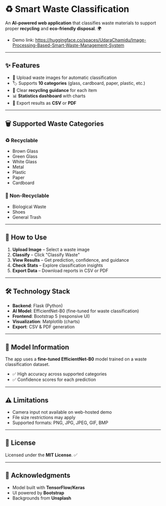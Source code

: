 # ♻️ Smart Waste Classification

An **AI-powered web application** that classifies waste materials to support proper **recycling** and **eco-friendly disposal**. 🌍  

- Demo link: https://huggingface.co/spaces/UdaraChamidu/Image-Processing-Based-Smart-Waste-Management-System
---

## ✨ Features
- 📸 Upload waste images for automatic classification  
- 🏷️ Supports **10 categories** (glass, cardboard, paper, plastic, etc.)  
- 🔄 Clear **recycling guidance** for each item  
- 📊 **Statistics dashboard** with charts  
- 📂 Export results as **CSV** or **PDF**  

---

## 🗑️ Supported Waste Categories

### ♻️ Recyclable
- Brown Glass  
- Green Glass  
- White Glass  
- Metal  
- Plastic  
- Paper  
- Cardboard  

### 🚫 Non-Recyclable
- Biological Waste  
- Shoes  
- General Trash  

---

## 🚀 How to Use
1. **Upload Image** – Select a waste image  
2. **Classify** – Click "Classify Waste"  
3. **View Results** – Get prediction, confidence, and guidance  
4. **Check Stats** – Explore classification insights  
5. **Export Data** – Download reports in CSV or PDF  

---

## 🛠️ Technology Stack
- **Backend**: Flask (Python)  
- **AI Model**: EfficientNet-B0 (fine-tuned for waste classification)  
- **Frontend**: Bootstrap 5 (responsive UI)  
- **Visualization**: Matplotlib (charts)  
- **Export**: CSV & PDF generation  

---

## 📌 Model Information
The app uses a **fine-tuned EfficientNet-B0** model trained on a waste classification dataset.  
- ✅ High accuracy across supported categories  
- ✅ Confidence scores for each prediction  

---

## ⚠️ Limitations
- Camera input not available on web-hosted demo  
- File size restrictions may apply  
- Supported formats: PNG, JPG, JPEG, GIF, BMP  

---

## 📜 License
Licensed under the **MIT License**. ✅  

---

## 🙏 Acknowledgments
- Model built with **TensorFlow/Keras**  
- UI powered by **Bootstrap**  
- Backgrounds from **Unsplash**  
